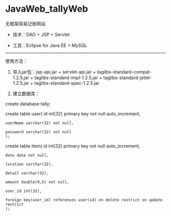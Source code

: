 # JavaWeb_tallyWeb
 无框架简易记账网站

* 技术：DAO + JSP + Servlet

* 工具：Eclipse for Java EE + MySQL

***

 使用方法：

1. 导入jar包：jsp-api.jar + servlet-api.jar + taglibs-standard-compat-1.2.5.jar + taglibs-standard-impl-1.2.5.jar + taglibs-standard-jstlel-1.2.5.jar + taglibs-standard-spec-1.2.5.jar 
 

2. 建立数据库：

<p>create database tally;

 create table user(
	id int(32) primary key not null auto_increment,

	userName varchar(32) not null,
	
	password varchar(32) not null
	);


 create table item(
	id int(32) primary key not null auto_increment,

	date date not null,

	location varchar(32),

	detail varchar(32),

	amount double(9,5) not null,

	user_id int(32),
	
	foreign key(user_id) references user(id) on delete restrict on update restrict
	);
</p>
